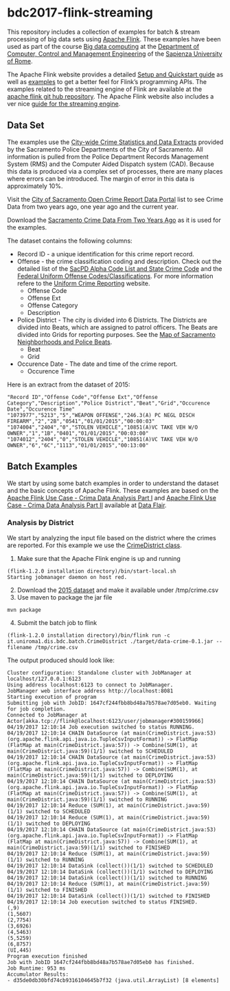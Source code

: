 # bdc2017-flink-streaming

This repository includes a collection of examples for batch & stream processing of big data sets using [Apache Flink](https://flink.apache.org/). These examples have been used as part of the course [Big data computing](https://piazza.com/uniroma1.it/spring2017/1044406/home) at the [Department of Computer, Control and Management Engineering](http://www.dis.uniroma1.it/en) of the [Sapienza University of Rome](http://en.uniroma1.it/).

The Apache Flink website provides a detailed [Setup and Quickstart guide](https://ci.apache.org/projects/flink/flink-docs-release-1.2/quickstart/setup_quickstart.html) as well as [examples](https://ci.apache.org/projects/flink/flink-docs-release-1.2/examples/) to get a better feel for Flink’s programming APIs. The examples related to the streaming engine of Flink are available at the [apache flink git hub repository](https://github.com/apache/flink/tree/master/flink-examples/flink-examples-streaming/src/main/java/org/apache/flink/streaming/examples). The Apache Flink website also includes a ver nice [guide for the streaming engine](https://ci.apache.org/projects/flink/flink-docs-release-1.2/dev/datastream_api.html).


## Data Set

The examples use the [City-wide Crime Statistics and Data Extracts](https://www.cityofsacramento.org/Police/Crime/Data-Extracts) provided by the Sacramento Police Departments of the City of Sacramento. All information is pulled from the Police Department Records Management System (RMS) and the Computer Aided Dispatch system (CAD). Because this data is produced via a complex set of processes, there are many places where errors can be introduced. The margin of error in this data is approximately 10%.

Visit the [City of Sacramento Open Crime Report Data Portal](http://data.cityofsacramento.org/home/) list to see Crime Data from two years ago, one year ago and the current year.

Download the [Sacramento Crime Data From Two Years Ago](http://data.cityofsacramento.org/dataviews/93309/sacramento-crime-data-from-two-years-ago/) as it is used for the examples. 

The dataset contains the following columns:
* Record ID - a unique identification for this crime report record.
* Offense - the crime classification coding and description. Check out the detailed list of the [SacPD Alpha Code List and State Crime Code](https://www.cityofsacramento.org/-/media/Corporate/Files/Police/Crime/spdcodes.pdf?la=en) and the [Federal Uniform Offense Codes/Classifications](https://www.cityofsacramento.org/-/media/Corporate/Files/Police/Crime/ucrcodes.pdf?la=en). For more information refere to the [Uniform Crime Reporting](https://ucr.fbi.gov/) website.
  * Offense Code
  * Offense Ext
  * Offense Category
  * Description
* Police District - The city is divided into 6 Districts. The Districts are divided into Beats, which are assigned to patrol officers. The Beats are divided into Grids for reporting purposes. See the [Map of Sacramento Neighborhoods and Police Beats](https://www.cityofsacramento.org/-/media/Corporate/Files/Police/Crime/Maps/2015-Beat-Map-V2.pdf?la=en). 
  * Beat
  * Grid
* Occurence Date - The date and time of the crime report.
  * Occurence Time

Here is an extract from the dataset of 2015:

```
"Record ID","Offense Code","Offense Ext","Offense Category","Description","Police District","Beat","Grid","Occurence Date","Occurence Time"
"1073977","5213","5","WEAPON OFFENSE","246.3(A) PC NEGL DISCH FIREARM","2","2B","0541","01/01/2015","00:00:03"
"1074004","2404","0","STOLEN VEHICLE","10851(A)VC TAKE VEH W/O OWNER","1","1B","0401","01/01/2015","00:03:00"
"1074012","2404","0","STOLEN VEHICLE","10851(A)VC TAKE VEH W/O OWNER","6","6C","1113","01/01/2015","00:13:00"
```

## Batch Examples

We start by using some batch examples in order to understand the dataset and the basic concepts of Apache Flink. These examples are based on the [Apache Flink Use Case - Crima Data Analysis Part I](http://data-flair.training/blogs/apache-flink-use-case-crime-data-analysis/)
and [Apache Flink Use Case - Crima Data Analysis Part II](http://data-flair.training/blogs/apache-flink-real-world-use-case-crime-data-analysis-2/) available at [Data Flair](http://data-flair.training/blogs/).

### Analysis by District

We start by analyzing the input file based on the district where the crimes are reported.
For this example we use the [CrimeDistrict class](src/main/java/it.uniroma1.dis.bdc/batch/CrimeDistrict.java).

1. Make sure that the Apache Flink engine is up and running
```
(flink-1.2.0 installation directory)/bin/start-local.sh
Starting jobmanager daemon on host red.
```
2. Download the [2015 dataset](http://bit.ly/1WOB0Ih) and make it available under /tmp/crime.csv
3. Use maven to package the jar file
```
mvn package
```
4. Submit the batch job to flink
```
(flink-1.2.0 installation directory)/bin/flink run -c it.uniroma1.dis.bdc.batch.CrimeDistrict ./target/data-crime-0.1.jar --filename /tmp/crime.csv
```

The output produced should look like:
```
Cluster configuration: Standalone cluster with JobManager at localhost/127.0.0.1:6123
Using address localhost:6123 to connect to JobManager.
JobManager web interface address http://localhost:8081
Starting execution of program
Submitting job with JobID: 1647cf244fbb8bd48a7b578ae7d05eb0. Waiting for job completion.
Connected to JobManager at Actor[akka.tcp://flink@localhost:6123/user/jobmanager#300159966]
04/19/2017 12:10:14	Job execution switched to status RUNNING.
04/19/2017 12:10:14	CHAIN DataSource (at main(CrimeDistrict.java:53) (org.apache.flink.api.java.io.TupleCsvInputFormat)) -> FlatMap (FlatMap at main(CrimeDistrict.java:57)) -> Combine(SUM(1), at main(CrimeDistrict.java:59)(1/1) switched to SCHEDULED
04/19/2017 12:10:14	CHAIN DataSource (at main(CrimeDistrict.java:53) (org.apache.flink.api.java.io.TupleCsvInputFormat)) -> FlatMap (FlatMap at main(CrimeDistrict.java:57)) -> Combine(SUM(1), at main(CrimeDistrict.java:59)(1/1) switched to DEPLOYING
04/19/2017 12:10:14	CHAIN DataSource (at main(CrimeDistrict.java:53) (org.apache.flink.api.java.io.TupleCsvInputFormat)) -> FlatMap (FlatMap at main(CrimeDistrict.java:57)) -> Combine(SUM(1), at main(CrimeDistrict.java:59)(1/1) switched to RUNNING
04/19/2017 12:10:14	Reduce (SUM(1), at main(CrimeDistrict.java:59)(1/1) switched to SCHEDULED
04/19/2017 12:10:14	Reduce (SUM(1), at main(CrimeDistrict.java:59)(1/1) switched to DEPLOYING
04/19/2017 12:10:14	CHAIN DataSource (at main(CrimeDistrict.java:53) (org.apache.flink.api.java.io.TupleCsvInputFormat)) -> FlatMap (FlatMap at main(CrimeDistrict.java:57)) -> Combine(SUM(1), at main(CrimeDistrict.java:59)(1/1) switched to FINISHED
04/19/2017 12:10:14	Reduce (SUM(1), at main(CrimeDistrict.java:59)(1/1) switched to RUNNING
04/19/2017 12:10:14	DataSink (collect())(1/1) switched to SCHEDULED
04/19/2017 12:10:14	DataSink (collect())(1/1) switched to DEPLOYING
04/19/2017 12:10:14	DataSink (collect())(1/1) switched to RUNNING
04/19/2017 12:10:14	Reduce (SUM(1), at main(CrimeDistrict.java:59)(1/1) switched to FINISHED
04/19/2017 12:10:14	DataSink (collect())(1/1) switched to FINISHED
04/19/2017 12:10:14	Job execution switched to status FINISHED.
(,9)
(1,5607)
(2,7754)
(3,6926)
(4,5463)
(5,5259)
(6,8757)
(UI,445)
Program execution finished
Job with JobID 1647cf244fbb8bd48a7b578ae7d05eb0 has finished.
Job Runtime: 953 ms
Accumulator Results:
- d35de0db30bfd74cb9316104645b7f32 (java.util.ArrayList) [8 elements]
```


